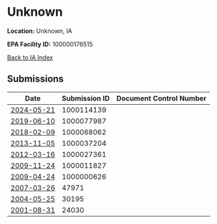 # Unknown

**Location:** Unknown, IA

**EPA Facility ID:** 100000176515

[Back to IA Index](../../index.md)

## Submissions

| Date | Submission ID | Document Control Number |
|------|--------------|-------------------------|
| [2024-05-21](submissions/1000114139.md) | 1000114139 |  |
| [2019-06-10](submissions/1000077987.md) | 1000077987 |  |
| [2018-02-09](submissions/1000068062.md) | 1000068062 |  |
| [2013-11-05](submissions/1000037204.md) | 1000037204 |  |
| [2012-03-16](submissions/1000027361.md) | 1000027361 |  |
| [2009-11-24](submissions/1000011827.md) | 1000011827 |  |
| [2009-04-24](submissions/1000000626.md) | 1000000626 |  |
| [2007-03-26](submissions/47971.md) | 47971 |  |
| [2004-05-25](submissions/30195.md) | 30195 |  |
| [2001-08-31](submissions/24030.md) | 24030 |  |
